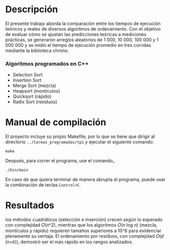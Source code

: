 # Descripción

El presente trabajo aborda la comparación entre los tiempos de ejecución teóricos y reales de diversos algoritmos de ordenamiento. Con el objetivo de evaluar cómo se ajustan las predicciones teóricas a mediciones prácticas, se generaron arreglos aleatorios de 1 000, 10 000, 100 000 y 1 000 000 y se midió
el tiempo de ejecución promedio en tres corridas mediante la biblioteca chrono.

### Algoritmos programados en C++
- Selection Sort
- Insertion Sort
- Merge Sort (mezcla)
- Heapsort (montículos)
- Quicksort (rápido)
- Radix Sort (residuos)

# Manual de compilación
El proyecto incluye su propio Makefile, por lo que se tiene que dirigir al directorio `../tareas_programadas/tp1` y ejecutar el siguiente comando:
````
make
````

Después, para correr el programa, use el comando_
````
./bin/main
`````

En caso de que quiera terminar de manera abrupta el programa, puede usar la combinación de teclas  `Control+C`.

# Resultados
los métodos cuadráticos (selección e inserción) crecen según lo esperado
con complejidad 𝑂(𝑛^2), mientras que los algoritmos 𝑂(𝑛 log 𝑛)
(mezcla, montículos y rápido) requieren tamaños superiores a
10^6 para evidenciar plenamente su ventaja. El ordenamiento por
residuos, con complejidad 𝑂(𝑑 (𝑛+𝑘)), demostró ser el más rápido
en los rangos analizados.